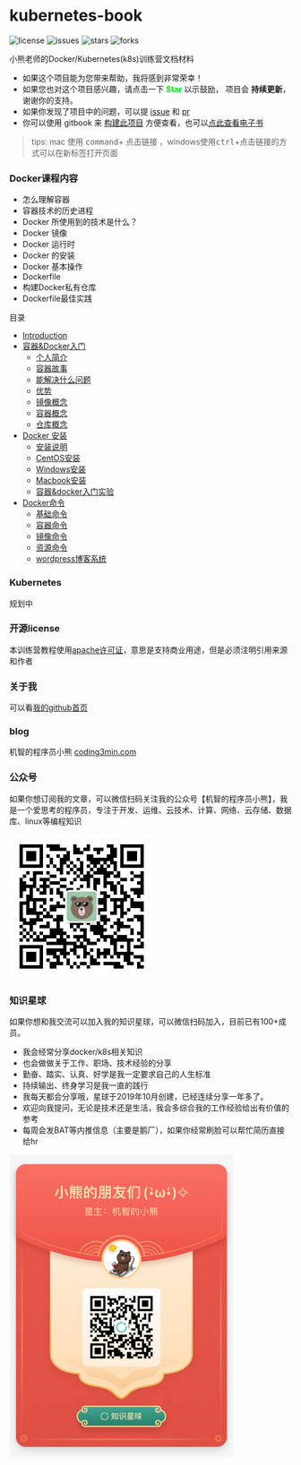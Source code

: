# kubernetes-book

![license](https://img.shields.io/github/license/minibear2333/kubernetes-book.svg) ![issues](https://img.shields.io/github/issues/minibear2333/kubernetes-book.svg) ![stars](https://img.shields.io/github/stars/minibear2333/kubernetes-book.svg) ![forks](https://img.shields.io/github/forks/minibear2333/kubernetes-book.svg)

小熊老师的Docker/Kubernetes(k8s)训练营文档材料

* 如果这个项目能为您带来帮助，我将感到非常荣幸！
* 如果您也对这个项目感兴趣，请点击一下  **<font color="gree">Star</font>** 以示鼓励， 项目会 **持续更新**，谢谢你的支持。
* 如果你发现了项目中的问题，可以提 [issue](https://github.com/minibear2333/kubernetes-book/issues) 和 [pr](https://github.com/minibear2333/kubernetes-book/pulls)
* 你可以使用 gitbook 来 [构建此项目](./tools/gitbook.md) 方便查看，也可以[点此查看电子书](https://k8s.coding3min.com)

> tips: mac 使用 <kbd>command</kbd>+ <kbd>点击链接</kbd> ，windows使用<kbd>ctrl</kbd>+<kbd>点击链接</kbd>的方式可以在新标签打开页面

### Docker课程内容

* 怎么理解容器
* 容器技术的历史进程
* Docker 所使用到的技术是什么？
* Docker 镜像
* Docker 运行时
* Docker 的安装
* Docker 基本操作
* Dockerfile
* 构建Docker私有仓库
* Dockerfile最佳实践

目录
* [Introduction](README.md)
* [容器&Docker入门](Docker.md)
    - [个人简介](me.md)
    - [容器故事](Docker/chapter.1/docker-story.md)
    - [能解决什么问题](Docker/chapter.1/deal-what.md)
    - [优势](Docker/chapter.1/docker-superiority.md)
    - [镜像概念](Docker/chapter.1/what-is-image.md)
    - [容器概念](Docker/chapter.1/what-is-docker.md)
    - [仓库概念](Docker/chapter.1/what-is-repository.md)
* [Docker 安装](Docker.md)
    - [安装说明](Docker/chapter.1/安装Docker.md)
    - [CentOS安装](Docker/chapter.1/Centos安装.md)
    - [Windows安装](Docker/chapter.1/Windows安装.md)
    - [Macbook安装](Docker/chapter.1/Macbook安装.md)
    - [容器&docker入门实验](Docker/chapter.1/README.md)
* [Docker命令](Docker-command.md)
    - [基础命令](Docker/chapter.2/base-command.md)
    - [容器命令](Docker/chapter.2/container-command.md)
    - [镜像命令](Docker/chapter.2/image-command.md)
    - [资源命令](Docker/chapter.2/resources-command.md)
    - [wordpress博客系统](wait.md)

### Kubernetes

规划中

### 开源license

本训练营教程使用[apache许可证](./LICENSE)，意思是支持商业用途，但是必须注明引用来源和作者

### 关于我

可以看[我的github首页](https://github.com/minibear2333/)

### blog

机智的程序员小熊 [coding3min.com](https://coding3min.com)

### 公众号

如果你想订阅我的文章，可以微信扫码关注我的公众号【机智的程序员小熊】，我是一个爱思考的程序员，专注于开发、运维、云技术、计算、网络、云存储、数据库、linux等编程知识

![](./images/gzh.jpg)

### 知识星球

如果你想和我交流可以加入我的知识星球，可以微信扫码加入，目前已有100+成员。

* 我会经常分享docker/k8s相关知识
* 也会做做关于工作、职场、技术经验的分享
* 勤奋、踏实、认真、好学是我一定要求自己的人生标准
* 持续输出、终身学习是我一直的践行
* 我每天都会分享哦，星球于2019年10月创建，已经连续分享一年多了。
* 欢迎向我提问，无论是技术还是生活，我会多综合我的工作经验给出有价值的参考
* 每周会发BAT等内推信息（主要是鹅厂），如果你经常刷脸可以帮忙简历直接给hr

<img src="./images/zsxq.jpg" width="400px"></img>
